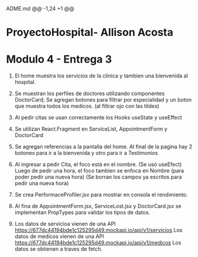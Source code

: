 ADME.md
@@ -1,24 +1 @@

# ProyectoHospital- Allison Acosta

# Modulo 4 - Entrega 3

1. El home muestra los servicios de la clinica y tambien una bienvenida al hospital.

2. Se muestran los perfiles de doctores utilizando componentes DoctorCard; Se agregan botones para filtrar por especialidad y un boton que muestra todos los medicos. (al filtrar ojo con las tildes)

3. Al pedir citas se usan correctamente los Hooks useState y useEffect

4. Se utilizan React.Fragment en ServiceList, AppointmentForm y DoctorCard

5. Se agregan referencias a la pantalla del home. Al final de la pagina hay 2 botones para ir a la bienvenida y otro para ir a Testimonios

6. Al ingresar a pedir Cita, el foco está en el nombre. (Se usó useEfect)
   Luego de pedir una hora, el foco tambien se enfoca en Nombre (para poder pedir una nueva hora)
   (Se borran los campos ya escritos para pedir una nueva hora)

7. Se crea PerformaceProfiler.jsx para mostrar en consola el rendimiento.

8. Al fina de AppointmentForm.jsx, ServiceLost.jsx y DoctorCard.jsx se implementan PropTypes para validar los tipos de datos.

9. Los datos de servicioa vienen de una API https://677dc44194bde1c125295d49.mockapi.io/api/v1/servicios
   Los datos de medicos vienen de una API https://677dc44194bde1c125295d49.mockapi.io/api/v1/medicos
   Los datos se obtienen a traves de fetch.
